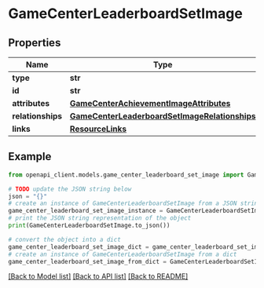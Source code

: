# GameCenterLeaderboardSetImage


## Properties

Name | Type | Description | Notes
------------ | ------------- | ------------- | -------------
**type** | **str** |  | 
**id** | **str** |  | 
**attributes** | [**GameCenterAchievementImageAttributes**](GameCenterAchievementImageAttributes.md) |  | [optional] 
**relationships** | [**GameCenterLeaderboardSetImageRelationships**](GameCenterLeaderboardSetImageRelationships.md) |  | [optional] 
**links** | [**ResourceLinks**](ResourceLinks.md) |  | [optional] 

## Example

```python
from openapi_client.models.game_center_leaderboard_set_image import GameCenterLeaderboardSetImage

# TODO update the JSON string below
json = "{}"
# create an instance of GameCenterLeaderboardSetImage from a JSON string
game_center_leaderboard_set_image_instance = GameCenterLeaderboardSetImage.from_json(json)
# print the JSON string representation of the object
print(GameCenterLeaderboardSetImage.to_json())

# convert the object into a dict
game_center_leaderboard_set_image_dict = game_center_leaderboard_set_image_instance.to_dict()
# create an instance of GameCenterLeaderboardSetImage from a dict
game_center_leaderboard_set_image_from_dict = GameCenterLeaderboardSetImage.from_dict(game_center_leaderboard_set_image_dict)
```
[[Back to Model list]](../README.md#documentation-for-models) [[Back to API list]](../README.md#documentation-for-api-endpoints) [[Back to README]](../README.md)


